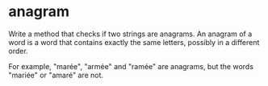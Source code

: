 # anagram

Write a method that checks if two strings are anagrams. An anagram of a word is a word that contains exactly the same letters, possibly in a different order.

For example, "marée", "armée" and "ramée" are anagrams, but the words "mariée" or "amaré" are not.